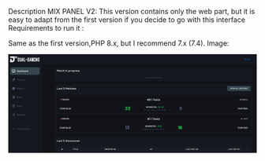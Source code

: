Description MIX PANEL V2:
This version contains only the web part, but it is easy to adapt from the first version if you decide to go with this interface
Requirements to run it :

Same as the first version,PHP 8.x, but I recommend 7.x (7.4).
Image:

![MIXPANELV2](https://github.com/KiMimoz/mixpanelv2/blob/main/v2.png?raw=true)
